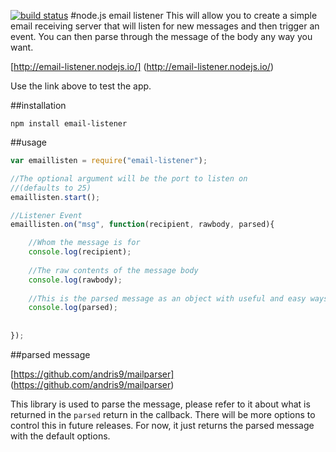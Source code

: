 [![build status](https://secure.travis-ci.org/djwglpuppy/node-email-listener.png)](http://travis-ci.org/djwglpuppy/node-email-listener)
#node.js email listener
This will allow you to create a simple email receiving server that will listen for new messages and then trigger an event. You can then parse through the message of the body any way you want.

[http://email-listener.nodejs.io/] (http://email-listener.nodejs.io/)

Use the link above to test the app.

##installation

```
npm install email-listener
```

##usage


```javascript
var emaillisten = require("email-listener");

//The optional argument will be the port to listen on
//(defaults to 25)
emaillisten.start();

//Listener Event
emaillisten.on("msg", function(recipient, rawbody, parsed){

    //Whom the message is for
    console.log(recipient);
    
    //The raw contents of the message body
    console.log(rawbody);
    
    //This is the parsed message as an object with useful and easy ways to work with the message
    console.log(parsed);
    
    
});
```

##parsed message

[https://github.com/andris9/mailparser] (https://github.com/andris9/mailparser)

This library is used to parse the message, please refer to it about what is returned in the `parsed` return in the callback.  There will be more options to control this in future releases.  For now, it just returns the parsed message with the default options.




